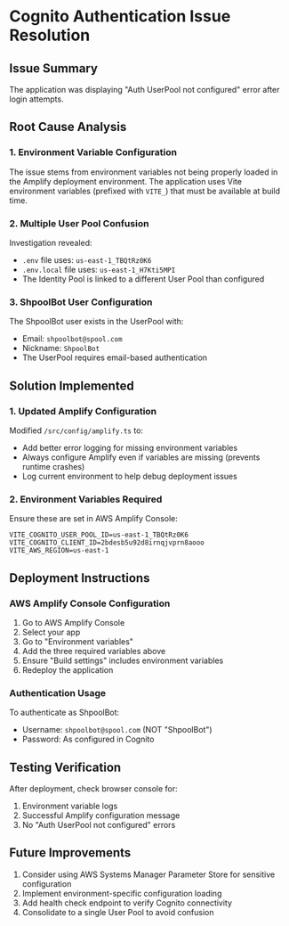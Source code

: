 # Cognito Authentication Issue Resolution

## Issue Summary
The application was displaying "Auth UserPool not configured" error after login attempts.

## Root Cause Analysis

### 1. Environment Variable Configuration
The issue stems from environment variables not being properly loaded in the Amplify deployment environment. The application uses Vite environment variables (prefixed with `VITE_`) that must be available at build time.

### 2. Multiple User Pool Confusion
Investigation revealed:
- `.env` file uses: `us-east-1_TBQtRz0K6`
- `.env.local` file uses: `us-east-1_H7Kti5MPI`
- The Identity Pool is linked to a different User Pool than configured

### 3. ShpoolBot User Configuration
The ShpoolBot user exists in the UserPool with:
- Email: `shpoolbot@spool.com`
- Nickname: `ShpoolBot`
- The UserPool requires email-based authentication

## Solution Implemented

### 1. Updated Amplify Configuration
Modified `/src/config/amplify.ts` to:
- Add better error logging for missing environment variables
- Always configure Amplify even if variables are missing (prevents runtime crashes)
- Log current environment to help debug deployment issues

### 2. Environment Variables Required
Ensure these are set in AWS Amplify Console:
```
VITE_COGNITO_USER_POOL_ID=us-east-1_TBQtRz0K6
VITE_COGNITO_CLIENT_ID=2bdesb5u92d8irnqjvprn8aooo
VITE_AWS_REGION=us-east-1
```

## Deployment Instructions

### AWS Amplify Console Configuration
1. Go to AWS Amplify Console
2. Select your app
3. Go to "Environment variables"
4. Add the three required variables above
5. Ensure "Build settings" includes environment variables
6. Redeploy the application

### Authentication Usage
To authenticate as ShpoolBot:
- Username: `shpoolbot@spool.com` (NOT "ShpoolBot")
- Password: As configured in Cognito

## Testing Verification
After deployment, check browser console for:
1. Environment variable logs
2. Successful Amplify configuration message
3. No "Auth UserPool not configured" errors

## Future Improvements
1. Consider using AWS Systems Manager Parameter Store for sensitive configuration
2. Implement environment-specific configuration loading
3. Add health check endpoint to verify Cognito connectivity
4. Consolidate to a single User Pool to avoid confusion
